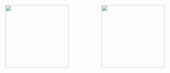 <a href="https://github.com/anuraghazra/github-readme-stats">
  <img height=200 align="left" src="https://readme-stats-danrejk.vercel.app/api?username=Danrejk&theme=darcula" />
</a>
<a href="https://github.com/anuraghazra/github-readme-stats">
  <img height=200 align="right" src="https://readme-stats-danrejk.vercel.app/api/top-langs/?username=Danrejk&layout=donut&theme=darcula" />
</a>

